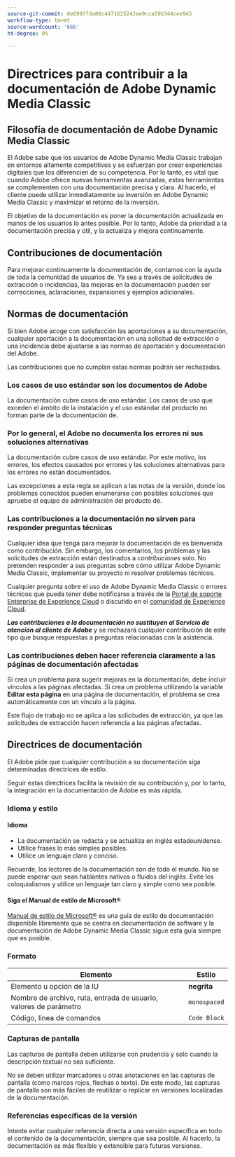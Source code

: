 ```yaml
---
source-git-commit: de6997fda88c4471625242ee9cca59b344cee945
workflow-type: tm+mt
source-wordcount: '666'
ht-degree: 0%

---
```

# Directrices para contribuir a la documentación de Adobe Dynamic Media Classic

## Filosofía de documentación de Adobe Dynamic Media Classic

El Adobe sabe que los usuarios de Adobe Dynamic Media Classic trabajan en entornos altamente competitivos y se esfuerzan por crear experiencias digitales que los diferencien de su competencia. Por lo tanto, es vital que cuando Adobe ofrece nuevas herramientas avanzadas, estas herramientas se complementen con una documentación precisa y clara. Al hacerlo, el cliente puede utilizar inmediatamente su inversión en Adobe Dynamic Media Classic y maximizar el retorno de la inversión.

El objetivo de la documentación es poner la documentación actualizada en manos de los usuarios lo antes posible. Por lo tanto, Adobe da prioridad a la documentación precisa y útil, y la actualiza y mejora continuamente.

## Contribuciones de documentación

Para mejorar continuamente la documentación de, contamos con la ayuda de toda la comunidad de usuarios de. Ya sea a través de solicitudes de extracción o incidencias, las mejoras en la documentación pueden ser correcciones, aclaraciones, expansiones y ejemplos adicionales.

## Normas de documentación

Si bien Adobe acoge con satisfacción las aportaciones a su documentación, cualquier aportación a la documentación en una solicitud de extracción o una incidencia debe ajustarse a las normas de aportación y documentación del Adobe.

Las contribuciones que no cumplan estas normas podrán ser rechazadas.

### Los casos de uso estándar son los documentos de Adobe

La documentación cubre casos de uso estándar. Los casos de uso que exceden el ámbito de la instalación y el uso estándar del producto no forman parte de la documentación de.

### Por lo general, el Adobe no documenta los errores ni sus soluciones alternativas

La documentación cubre casos de uso estándar. Por este motivo, los errores, los efectos causados por errores y las soluciones alternativas para los errores no están documentados.

Las excepciones a esta regla se aplican a las notas de la versión, donde los problemas conocidos pueden enumerarse con posibles soluciones que apruebe el equipo de administración del producto de.

### Las contribuciones a la documentación no sirven para responder preguntas técnicas

Cualquier idea que tenga para mejorar la documentación de es bienvenida como contribución. Sin embargo, los comentarios, los problemas y las solicitudes de extracción están destinados a *contribuciones* solo. No pretenden responder a sus preguntas sobre cómo utilizar Adobe Dynamic Media Classic, implementar su proyecto ni resolver problemas técnicos.

Cualquier pregunta sobre el uso de Adobe Dynamic Media Classic o errores técnicos que pueda tener debe notificarse a través de la [Portal de soporte Enterprise de Experience Cloud](https://experienceleague.adobe.com/es?support-solution=General&amp;support-tab=home#support) o discutido en el [comunidad de Experience Cloud](https://experienceleaguecommunities.adobe.com/t5/adobe-experience-manager/ct-p/adobe-experience-manager-community?profile.language=es).

***Las contribuciones a la documentación no sustituyen al Servicio de atención al cliente de Adobe*** y se rechazará cualquier contribución de este tipo que busque respuestas a preguntas relacionadas con la asistencia.

### Las contribuciones deben hacer referencia claramente a las páginas de documentación afectadas

Si crea un problema para sugerir mejoras en la documentación, debe incluir vínculos a las páginas afectadas. Si crea un problema utilizando la variable **Editar esta página** en una página de documentación, el problema se crea automáticamente con un vínculo a la página.

Este flujo de trabajo no se aplica a las solicitudes de extracción, ya que las solicitudes de extracción hacen referencia a las páginas afectadas.

## Directrices de documentación

El Adobe pide que cualquier contribución a su documentación siga determinadas directrices de estilo.

Seguir estas directrices facilita la revisión de su contribución y, por lo tanto, la integración en la documentación de Adobe es más rápida.

### Idioma y estilo

#### Idioma

* La documentación se redacta y se actualiza en inglés estadounidense.
* Utilice frases lo más simples posibles.
* Utilice un lenguaje claro y conciso.

Recuerde, los lectores de la documentación son de todo el mundo. No se puede esperar que sean hablantes nativos o fluidos del inglés. Evite los coloquialismos y utilice un lenguaje tan claro y simple como sea posible.

#### Siga el Manual de estilo de Microsoft®

[Manual de estilo de Microsoft®](https://learn.microsoft.com/en-us/style-guide/welcome/) es una guía de estilo de documentación disponible libremente que se centra en documentación de software y la documentación de Adobe Dynamic Media Classic sigue esta guía siempre que es posible.

### Formato

| Elemento | Estilo |
|---|---|
| Elemento u opción de la IU | **negrita** |
| Nombre de archivo, ruta, entrada de usuario, valores de parámetro | `monospaced` |
| Código, línea de comandos | ```Code Block``` |

### Capturas de pantalla

Las capturas de pantalla deben utilizarse con prudencia y solo cuando la descripción textual no sea suficiente.

No se deben utilizar marcadores u otras anotaciones en las capturas de pantalla (como marcos rojos, flechas o texto). De este modo, las capturas de pantalla son más fáciles de reutilizar o replicar en versiones localizadas de la documentación.

### Referencias específicas de la versión

Intente evitar cualquier referencia directa a una versión específica en todo el contenido de la documentación, siempre que sea posible. Al hacerlo, la documentación es más flexible y extensible para futuras versiones.
